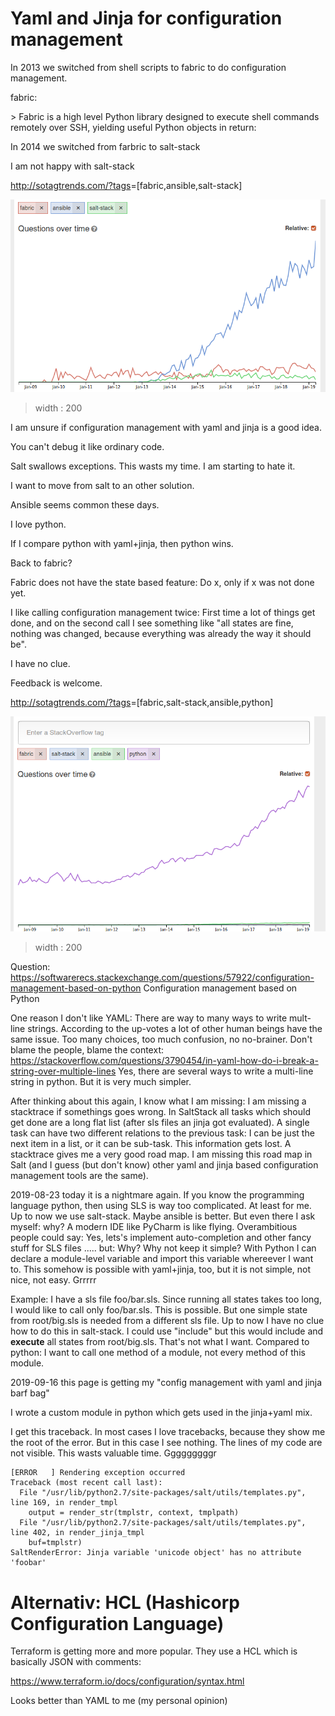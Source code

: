 Yaml and Jinja for configuration management
===========================================

In 2013 we switched from shell scripts to fabric to do configuration
management.

fabric:

\> Fabric is a high level Python library designed to execute shell
commands remotely over SSH, yielding useful Python objects in return:

In 2014 we switched from farbric to salt-stack

I am not happy with salt-stack

<http://sotagtrends.com/?tags>=[fabric,ansible,salt-stack]

![image](sotagtrend-fabric-ansible-saltstack.png)

> width
> :   200
>
I am unsure if configuration management with yaml and jinja is a good
idea.

You can't debug it like ordinary code.

Salt swallows exceptions. This wasts my time. I am starting to hate it.

I want to move from salt to an other solution.

Ansible seems common these days.

I love python.

If I compare python with yaml+jinja, then python wins.

Back to fabric?

Fabric does not have the state based feature: Do x, only if x was not
done yet.

I like calling configuration management twice: First time a lot of
things get done, and on the second call I see something like "all states
are fine, nothing was changed, because everything was already the way it
should be".

I have no clue.

Feedback is welcome.

<http://sotagtrends.com/?tags>=[fabric,salt-stack,ansible,python]

![image](sotagtrend-fabric-ansible-saltstack-python.png)

> width
> :   200
>
Question:
<https://softwarerecs.stackexchange.com/questions/57922/configuration-management-based-on-python>
Configuration management based on Python

One reason I don't like YAML: There are way to many ways to write
mult-line strings. According to the up-votes a lot of other human beings
have the same issue. Too many choices, too much confusion, no
no-brainer. Don't blame the people, blame the context:
<https://stackoverflow.com/questions/3790454/in-yaml-how-do-i-break-a-string-over-multiple-lines>
Yes, there are several ways to write a multi-line string in python. But
it is very much simpler.

After thinking about this again, I know what I am missing: I am missing
a stacktrace if somethings goes wrong. In SaltStack all tasks which
should get done are a long flat list (after sls files an jinja got
evaluated). A single task can have two different relations to the
previous task: I can be just the next item in a list, or it can be
sub-task. This information gets lost. A stacktrace gives me a very good
road map. I am missing this road map in Salt (and I guess (but don't
know) other yaml and jinja based configuration management tools are the
same).

2019-08-23 today it is a nightmare again. If you know the programming
language python, then using SLS is way too complicated. At least for me.
Up to now we use salt-stack. Maybe ansible is better. But even there I
ask myself: why? A modern IDE like PyCharm is like flying. Overambitious
people could say: Yes, lets's implement auto-completion and other fancy
stuff for SLS files ..... but: Why? Why not keep it simple? With Python
I can declare a module-level variable and import this variable whereever
I want to. This somehow is possible with yaml+jinja, too, but it is not
simple, not nice, not easy. Grrrrr

Example: I have a sls file foo/bar.sls. Since running all states takes
too long, I would like to call only foo/bar.sls. This is possible. But
one simple state from root/big.sls is needed from a different sls file.
Up to now I have no clue how to do this in salt-stack. I could use
"include" but this would include and **execute** all states from
root/big.sls. That's not what I want. Compared to python: I want to call
one method of a module, not every method of this module.



2019-09-16 this page is getting my "config management with yaml and jinja barf bag"

I wrote a custom module in python which gets used in the jinja+yaml mix.

I get this traceback. In most cases I love tracebacks, because they show me the root of the 
error. But in this case I see nothing. The lines of my code are not visible. This wasts valuable time. Gggggggggr

```
[ERROR   ] Rendering exception occurred
Traceback (most recent call last):
  File "/usr/lib/python2.7/site-packages/salt/utils/templates.py", line 169, in render_tmpl
    output = render_str(tmplstr, context, tmplpath)
  File "/usr/lib/python2.7/site-packages/salt/utils/templates.py", line 402, in render_jinja_tmpl
    buf=tmplstr)
SaltRenderError: Jinja variable 'unicode object' has no attribute 'foobar'
```
# Alternativ: HCL (Hashicorp Configuration Language)

Terraform is getting more and more popular. They use a HCL which is basically JSON with comments:

https://www.terraform.io/docs/configuration/syntax.html

Looks better than YAML to me (my personal opinion)
